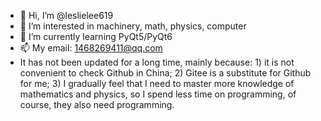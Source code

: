 - 👋 Hi, I’m @leslielee619
- 👀 I’m interested in machinery, math, physics, computer
- 🌱 I’m currently learning PyQt5/PyQt6
- 📫 My email: 1468269411@qq.com
- It has not been updated for a long time, mainly because: 1) it is not convenient to check Github in China; 2) Gitee is a substitute for Github for me; 3) I gradually feel that I need to master more knowledge of mathematics and physics, so I spend less time on programming, of course, they also need programming.

<!---
leslielee619/leslielee619 is a ✨ special ✨ repository because its `README.md` (this file) appears on your GitHub profile.
You can click the Preview link to take a look at your changes.
--->
